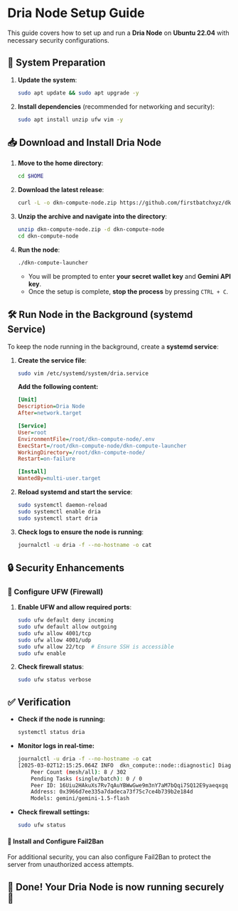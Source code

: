 # Dria Node Setup Guide

This guide covers how to set up and run a **Dria Node** on **Ubuntu 22.04** with necessary security configurations.

## 🚀 System Preparation

1. **Update the system**:
   ```bash
   sudo apt update && sudo apt upgrade -y
   ```

2. **Install dependencies** (recommended for networking and security):
   ```bash
   sudo apt install unzip ufw vim -y
   ```

## 📥 Download and Install Dria Node

1. **Move to the home directory**:
   ```bash
   cd $HOME
   ```

2. **Download the latest release**:
   ```bash
   curl -L -o dkn-compute-node.zip https://github.com/firstbatchxyz/dkn-compute-launcher/releases/latest/download/dkn-compute-launcher-linux-amd64.zip
   ```

3. **Unzip the archive and navigate into the directory**:
   ```bash
   unzip dkn-compute-node.zip -d dkn-compute-node
   cd dkn-compute-node
   ```

4. **Run the node**:
   ```bash
   ./dkn-compute-launcher
   ```
   - You will be prompted to enter **your secret wallet key** and **Gemini API key**.
   - Once the setup is complete, **stop the process** by pressing `CTRL + C`.

## 🛠️ Run Node in the Background (systemd Service)

To keep the node running in the background, create a **systemd service**:

1. **Create the service file**:
   ```bash
   sudo vim /etc/systemd/system/dria.service
   ```
   **Add the following content:**
   ```ini
   [Unit]
   Description=Dria Node
   After=network.target

   [Service]
   User=root
   EnvironmentFile=/root/dkn-compute-node/.env
   ExecStart=/root/dkn-compute-node/dkn-compute-launcher
   WorkingDirectory=/root/dkn-compute-node/
   Restart=on-failure

   [Install]
   WantedBy=multi-user.target
   ```

2. **Reload systemd and start the service**:
   ```bash
   sudo systemctl daemon-reload
   sudo systemctl enable dria
   sudo systemctl start dria
   ```

3. **Check logs to ensure the node is running**:
   ```bash
   journalctl -u dria -f --no-hostname -o cat
   ```

## 🔒 Security Enhancements

### 📌 Configure UFW (Firewall)
1. **Enable UFW and allow required ports**:
   ```bash
   sudo ufw default deny incoming
   sudo ufw default allow outgoing
   sudo ufw allow 4001/tcp
   sudo ufw allow 4001/udp
   sudo ufw allow 22/tcp  # Ensure SSH is accessible
   sudo ufw enable
   ```
2. **Check firewall status**:
   ```bash
   sudo ufw status verbose
   ```

## ✅ Verification
- **Check if the node is running:**
  ```bash
  systemctl status dria
  ```
- **Monitor logs in real-time:**
  ```bash
  journalctl -u dria -f --no-hostname -o cat
  [2025-03-02T12:15:25.064Z INFO  dkn_compute::node::diagnostic] Diagnostics (v0.3.7):
      Peer Count (mesh/all): 8 / 302
      Pending Tasks (single/batch): 0 / 0
      Peer ID: 16Uiu2HAkuXs7Rv7qAuYBWwGwe9m3nY7aM7bQqi7SQ12E9yaeqxgq
      Address: 0x3966d7ee335a7dadeca73f75c7ce4b739b2e184d
      Models: gemini/gemini-1.5-flash
  ```
- **Check firewall settings:**
  ```bash
  sudo ufw status
  ```
#### 🚨 Install and Configure Fail2Ban
For additional security, you can also configure Fail2Ban to protect the server from unauthorized access attempts.

## 🎯 Done! Your Dria Node is now running securely 🚀
